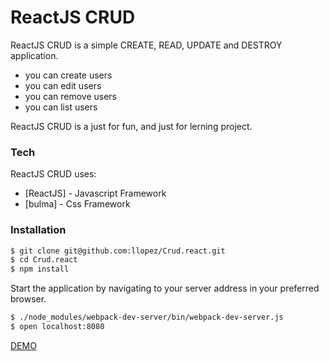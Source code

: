 # ReactJS CRUD

ReactJS CRUD is a simple CREATE, READ, UPDATE and DESTROY application.
  - you can create users
  - you can edit users
  - you can remove users
  - you can list users

ReactJS CRUD is a just for fun, and just for lerning project.

### Tech

ReactJS CRUD uses:

* [ReactJS] - Javascript Framework
* [bulma] - Css Framework

### Installation

```sh
$ git clone git@github.com:llopez/Crud.react.git
$ cd Crud.react
$ npm install
```

Start the application by navigating to your server address in your preferred browser.

```sh
$ ./node_modules/webpack-dev-server/bin/webpack-dev-server.js
$ open localhost:8080
```

[DEMO](https://llopez.github.io/Crud.react/)
